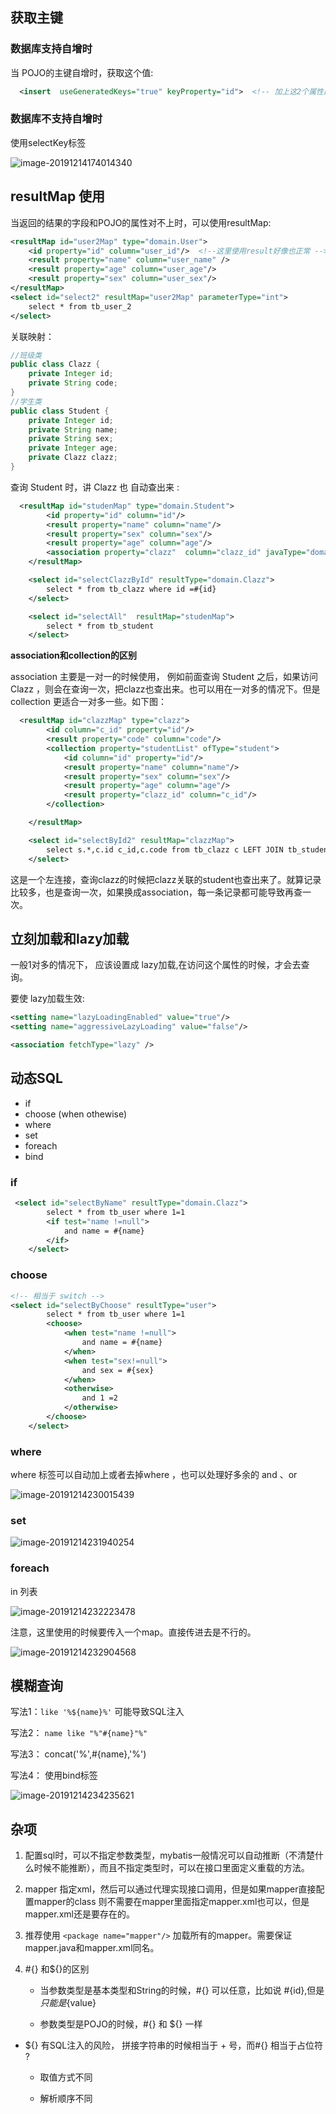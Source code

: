 



## 获取主键

### 数据库支持自增时

当 POJO的主键自增时，获取这个值:

```xml
  <insert  useGeneratedKeys="true" keyProperty="id">  <!-- 加上这2个属性即可  -->
```

### 数据库不支持自增时

使用selectKey标签

![image-20191214174014340](Mybatis使用.assets/image-20191214174014340.png)

## resultMap 使用

当返回的结果的字段和POJO的属性对不上时，可以使用resultMap:

```xml
<resultMap id="user2Map" type="domain.User">
	<id property="id" column="user_id"/>  <!--这里使用result好像也正常 -->
    <result property="name" column="user_name" />
    <result property="age" column="user_age"/>
	<result property="sex" column="user_sex"/>
</resultMap>
<select id="select2" resultMap="user2Map" parameterType="int">
	select * from tb_user_2
</select>
```

关联映射：

```java
//班级类
public class Clazz {
    private Integer id;
    private String code;
}
//学生类
public class Student {
    private Integer id;
    private String name;
    private String sex;
    private Integer age;
    private Clazz clazz;
}
```

查询 Student 时，讲 Clazz 也 自动查出来 :

```xml
  <resultMap id="studenMap" type="domain.Student">
        <id property="id" column="id"/>
        <result property="name" column="name"/>
        <result property="sex" column="sex"/>
        <result property="age" column="age"/>
        <association property="clazz"  column="clazz_id" javaType="domain.Clazz" select="selectClazzById"/>
    </resultMap>

    <select id="selectClazzById" resultType="domain.Clazz">
        select * from tb_clazz where id =#{id}
    </select>

    <select id="selectAll"  resultMap="studenMap">
        select * from tb_student
    </select>
```

**association和collection的区别**

association 主要是一对一的时候使用， 例如前面查询 Student 之后，如果访问 Clazz ，则会在查询一次，把clazz也查出来。也可以用在一对多的情况下。但是collection 更适合一对多一些。如下图：

```xml
  <resultMap id="clazzMap" type="clazz">
        <id column="c_id" property="id"/>
        <result property="code" column="code"/>
        <collection property="studentList" ofType="student">
            <id column="id" property="id"/>
            <result property="name" column="name"/>
            <result property="sex" column="sex"/>
            <result property="age" column="age"/>
            <result property="clazz_id" column="c_id"/>
        </collection>

    </resultMap>

    <select id="selectById2" resultMap="clazzMap">
        select s.*,c.id c_id,c.code from tb_clazz c LEFT JOIN tb_student s on c.id=s.clazz_id where c.id=#{id}
    </select>
```

这是一个左连接，查询clazz的时候把clazz关联的student也查出来了。就算记录比较多，也是查询一次，如果换成association，每一条记录都可能导致再查一次。





## 立刻加载和lazy加载

一般1对多的情况下， 应该设置成 lazy加载,在访问这个属性的时候，才会去查询。

要使 lazy加载生效:

```xml
<setting name="lazyLoadingEnabled" value="true"/>
<setting name="aggressiveLazyLoading" value="false"/>

<association fetchType="lazy" />
```



## 动态SQL

- if
- choose (when  othewise)
- where
- set
- foreach
- bind

### if

```xml
 <select id="selectByName" resultType="domain.Clazz">
        select * from tb_user where 1=1
        <if test="name !=null">
            and name = #{name}
        </if>
    </select>
```

### choose 

```xml
<!-- 相当于 switch -->  
<select id="selectByChoose" resultType="user">
        select * from tb_user where 1=1
        <choose>
            <when test="name !=null">
                and name = #{name}
            </when>
            <when test="sex!=null">
                and sex = #{sex}
            </when>
            <otherwise>
                and 1 =2
            </otherwise>
        </choose>
    </select>

```

### where

where 标签可以自动加上或者去掉where ，也可以处理好多余的 and 、or 

![image-20191214230015439](Mybatis使用.assets/image-20191214230015439.png)

### set

![image-20191214231940254](Mybatis使用.assets/image-20191214231940254.png)

### foreach

in 列表

![image-20191214232223478](Mybatis使用.assets/image-20191214232223478.png)

注意，这里使用的时候要传入一个map。直接传进去是不行的。

![image-20191214232904568](Mybatis使用.assets/image-20191214232904568.png)

## 模糊查询

写法1：`like '%${name}%'`  可能导致SQL注入

写法2： `name like "%"#{name}"%"`

写法3： concat('%',#{name},'%')

写法4： 使用bind标签

![image-20191214234235621](Mybatis使用.assets/image-20191214234235621.png)



## 杂项

1.  配置sql时，可以不指定参数类型，mybatis一般情况可以自动推断（不清楚什么时候不能推断），而且不指定类型时，可以在接口里面定义重载的方法。

2. mapper 指定xml，然后可以通过代理实现接口调用，但是如果mapper直接配置mapper的class 则不需要在mapper里面指定mapper.xml也可以，但是mapper.xml还是要存在的。

3. 推荐使用 `<package name="mapper"/>` 加载所有的mapper。需要保证mapper.java和mapper.xml同名。

4. #{} 和${}的区别

    - 当参数类型是基本类型和String的时候，#{}  可以任意，比如说 #{id},但是${} 只能是${value}
    
    - 参数类型是POJO的时候，#{} 和 ${} 一样
    
- ${} 有SQL注入的风险， 拼接字符串的时候相当于 + 号，而#{} 相当于占位符 ?
    
    - 取值方式不同
    
    - 解析顺序不同
    
        
    
    

